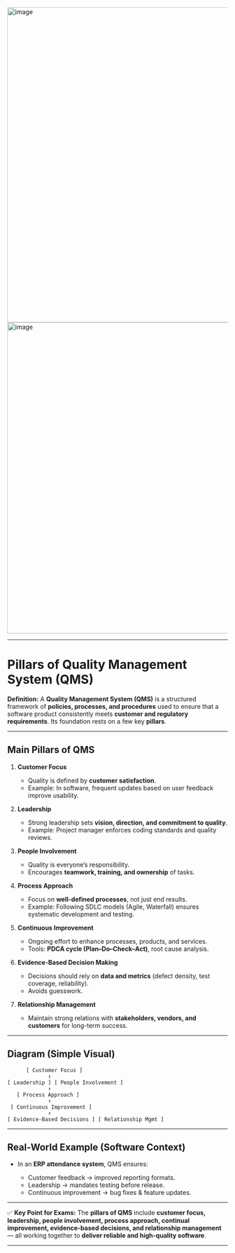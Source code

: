 <img width="697" height="719" alt="image" src="https://github.com/user-attachments/assets/02b3e8e9-d3c9-4710-a8a4-afbcda548cd6" />
<img width="588" height="710" alt="image" src="https://github.com/user-attachments/assets/01d05abf-f4e7-4252-af28-39b38aaf1396" />

---

# Pillars of Quality Management System (QMS)

**Definition:**
A **Quality Management System (QMS)** is a structured framework of **policies, processes, and procedures** used to ensure that a software product consistently meets **customer and regulatory requirements**.
Its foundation rests on a few key **pillars**.

---

## Main Pillars of QMS

1. **Customer Focus**

   * Quality is defined by **customer satisfaction**.
   * Example: In software, frequent updates based on user feedback improve usability.

2. **Leadership**

   * Strong leadership sets **vision, direction, and commitment to quality**.
   * Example: Project manager enforces coding standards and quality reviews.

3. **People Involvement**

   * Quality is everyone’s responsibility.
   * Encourages **teamwork, training, and ownership** of tasks.

4. **Process Approach**

   * Focus on **well-defined processes**, not just end results.
   * Example: Following SDLC models (Agile, Waterfall) ensures systematic development and testing.

5. **Continuous Improvement**

   * Ongoing effort to enhance processes, products, and services.
   * Tools: **PDCA cycle (Plan–Do–Check–Act)**, root cause analysis.

6. **Evidence-Based Decision Making**

   * Decisions should rely on **data and metrics** (defect density, test coverage, reliability).
   * Avoids guesswork.

7. **Relationship Management**

   * Maintain strong relations with **stakeholders, vendors, and customers** for long-term success.

---

## Diagram (Simple Visual)

```
      [ Customer Focus ]
             ↑
[ Leadership ] [ People Involvement ]
             ↑
   [ Process Approach ]
             ↑
 [ Continuous Improvement ]
             ↑
[ Evidence-Based Decisions ] [ Relationship Mgmt ]
```

---

## Real-World Example (Software Context)

* In an **ERP attendance system**, QMS ensures:

  * Customer feedback → improved reporting formats.
  * Leadership → mandates testing before release.
  * Continuous improvement → bug fixes & feature updates.

---

✅ **Key Point for Exams:**
The **pillars of QMS** include **customer focus, leadership, people involvement, process approach, continual improvement, evidence-based decisions, and relationship management** — all working together to **deliver reliable and high-quality software**.

---


